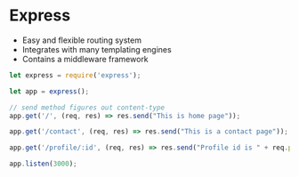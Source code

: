 # Express

- Easy and flexible routing system
- Integrates with many templating engines
- Contains a middleware framework


```javascript
let express = require('express');

let app = express();

// send method figures out content-type
app.get('/', (req, res) => res.send("This is home page"));

app.get('/contact', (req, res) => res.send("This is a contact page"));

app.get('/profile/:id', (req, res) => res.send("Profile id is " + req.params.id));

app.listen(3000);
```
